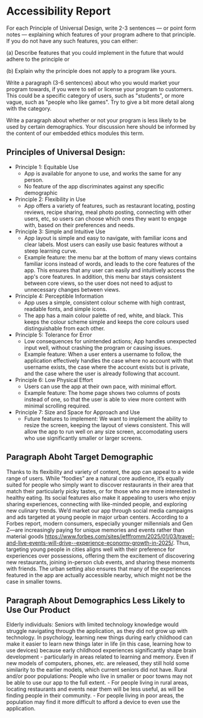 # Accessibility Report
For each Principle of Universal Design, write 2-3 sentences — or point form notes — explaining which features of your program adhere to that principle. If you do not have any such features, you can either:

(a) Describe features that you could implement in the future that would adhere to the principle or

(b) Explain why the principle does not apply to a program like yours.

Write a paragraph (3-6 sentences) about who you would market your program towards, if you were to sell or license your program to customers. This could be a specific category of users, such as "students", or more vague, such as "people who like games". Try to give a bit more detail along with the category.

Write a paragraph about whether or not your program is less likely to be used by certain demographics. Your discussion here should be informed by the content of our embedded ethics modules this term.


## Principles of Universal Design:

- Principle 1: Equitable Use
    - App is available for anyone to use, and works the same for any person.
    - No feature of the app discriminates against any specific demographic
- Principle 2: Flexibility in Use
    - App offers a variety of features, such as restaurant locating, posting reviews, recipe sharing, meal photo posting, connecting with other users, etc, so users can choose which ones they want to engage with, based on their preferences and needs.
- Principle 3: Simple and Intuitive Use
    - App layout is simple and easy to navigate, with familiar icons and clear labels. Most users can easily use basic features without a steep learning curve.
    - Example feature: the menu bar at the bottom of many views contains familiar icons instead of words, and leads to the core features of the app. This ensures that any user can easily and intuitively access the app's core features. In addition, this menu bar stays consistent between core views, so the user does not need to adjust to unnecessary changes between views.
- Principle 4: Perceptible Information
    - App uses a simple, consistent colour scheme with high contrast, readable fonts, and simple icons.
    - The app has a main colour palette of red, white, and black. This keeps the colour scheme simple and keeps the core colours used distinguishable from each other.
- Principle 5: Tolerance for Error
    - Low consequences for unintended actions; App handles unexpected input well, without crashing the program or causing issues.
    - Example feature: When a user enters a username to follow, the application effectively handles the case where no account with that username exists, the case where the account exists but is private, and the case where the user is already following that account.
- Principle 6: Low Physical Effort
    - Users can use the app at their own pace, with minimal effort.
    - Example feature: The home page shows two columns of posts instead of one, so that the user is able to view more content with minimal scrolling required.
- Principle 7: Size and Space for Approach and Use
    - Future features to implement: We want to implement the ability to resize the screen, keeping the layout of views consistent. This will allow the app to run well on any size screen, accomodating users who use significantly smaller or larger screens.

## Paragraph Aboht Target Demographic
Thanks to its flexibility and variety of content, the app can appeal to a wide range of users. 
While “foodies” are a natural core audience, it’s equally suited for people who simply want to discover restaurants in their area that match their particularly picky tastes, 
or for those who are more interested in healthy eating. Its social features also make it appealing to users who enjoy sharing experiences, connecting with like-minded people, 
and exploring new culinary trends. 
We’d market our app through social media campaigns and ads targeted at young people in major urban centers. 
According to a Forbes report, modern consumers, especially younger millennials and Gen Z—are increasingly paying for unique 
memories and events rather than material goods https://www.forbes.com/sites/jefffromm/2025/01/03/travel-and-live-events-will-drive--experience-economy-growth-in-2025/.
Thus, targeting young people in cities aligns well with their preference for experiences over possessions, 
offering them the excitement of discovering new restaurants, joining in-person club events, and sharing these moments with friends. 
The urban setting also ensures that many of the experiences featured in the app are actually accessible nearby, 
which might not be the case in smaller towns.

## Paragraph About Demographics Less Likely to Use Our Product
Elderly individuals:
    Seniors with limited technology knowledge would struggle navigating through the application, as they did not grow up with technology.
    In psychology, learning new things during early childhood can make it easier to learn new things later in life (in this case, 
    learning how to use devices) because early childhood experiences significantly shape brain development - particularly in areas 
    related to learning and memory. Even if new models of computers, phones, etc. are released, they still hold some similarity to the
    earlier models, which current seniors did not have.
Rural and/or poor populations:
    People who live in smaller or poor towns may not be able to use our app to the full extent.
        - For people living in rural areas, locating restaurants and events near them will be less useful, as will be finding people in
          their community.
        - For people living in poor areas, the population may find it more difficult to afford a device to even use the application.
